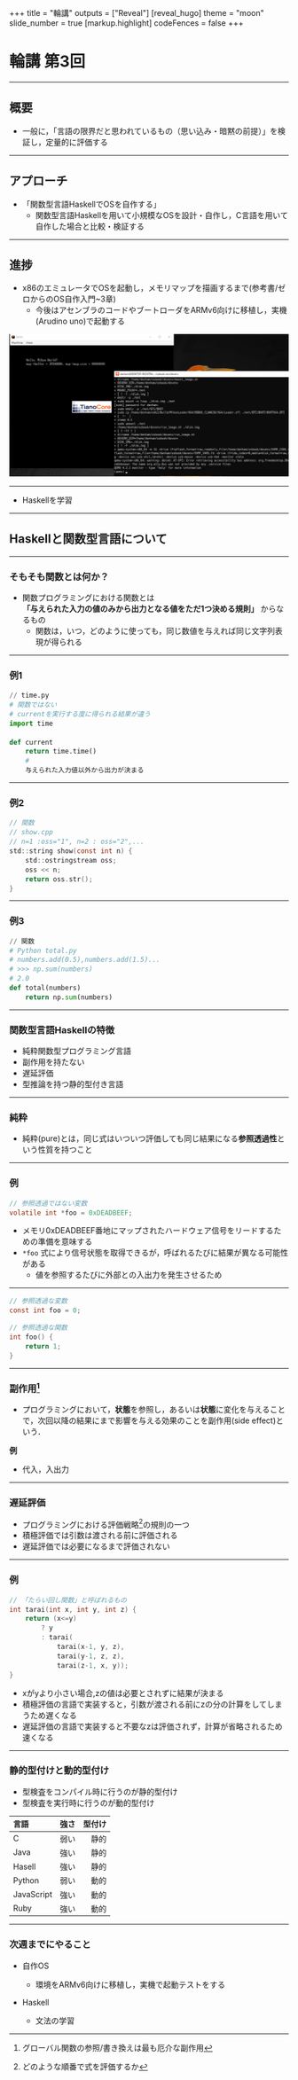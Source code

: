 +++
title = "輪講"
outputs = ["Reveal"]
[reveal_hugo]
theme = "moon"
slide_number = true
[markup.highlight]
codeFences = false
+++

# 輪講 第3回

---


## 概要
- 一般に，「言語の限界だと思われているもの（思い込み・暗黙の前提）」を検証し，定量的に評価する

---

## アプローチ
- 「関数型言語HaskellでOSを自作する」
    - 関数型言語Haskellを用いて小規模なOSを設計・自作し，C言語を用いて自作した場合と比較・検証する

---

## 進捗
- x86のエミュレータでOSを起動し，メモリマップを描画するまで(参考書/ゼロからのOS自作入門~3章)
  - 今後はアセンブラのコードやブートローダをARMv6向けに移植し，実機(Arudino uno)で起動する
<img src="images/0602_1.png">

---

- Haskellを学習

---

## Haskellと関数型言語について

---

### そもそも関数とは何か？

- 関数プログラミングにおける関数とは  
**「与えられた入力の値のみから出力となる値をただ1つ決める規則」**
からなるもの  
    - 関数は，いつ，どのように使っても，同じ数値を与えれば同じ文字列表現が得られる  

---

### 例1
```py
// time.py
# 関数ではない
# currentを実行する度に得られる結果が違う
import time

def current
    return time.time()
    # 
    与えられた入力値以外から出力が決まる
```

---


### 例2

```c
// 関数
// show.cpp
// n=1 :oss="1", n=2 : oss="2",...
std::string show(const int n) {
    std::ostringstream oss;
    oss << n;
    return oss.str();
}
```

---

### 例3

```py
// 関数
# Python total.py
# numbers.add(0.5),numbers.add(1.5)...
# >>> np.sum(numbers)
# 2.0
def total(numbers)
    return np.sum(numbers)
```

---

### 関数型言語Haskellの特徴

- 純粋関数型プログラミング言語  
- 副作用を持たない  
- 遅延評価  
- 型推論を持つ静的型付き言語  

---

### 純粋

- 純粋(pure)とは，同じ式はいついつ評価しても同じ結果になる**参照透過性**という性質を持つこと  

---

### 例

```c
// 参照透過ではない変数
volatile int *foo = 0xDEADBEEF;
```

- メモリ0xDEADBEEF番地にマップされたハードウェア信号をリードするための準備を意味する
- `*foo` 式により信号状態を取得できるが，呼ばれるたびに結果が異なる可能性がある
    - 値を参照するたびに外部との入出力を発生させるため  

---

```c
// 参照透過な変数
const int foo = 0;
```

```c
// 参照透過な関数
int foo() {
    return 1;
}
```

---

### 副作用[^1]

- プログラミングにおいて，**状態**を参照し，あるいは**状態**に変化を与えることで，次回以降の結果にまで影響を与える効果のことを副作用(side effect)という．  

**例**  
- 代入，入出力  

[^1]: グローバル関数の参照/書き換えは最も厄介な副作用  

---

### 遅延評価

- プログラミングにおける評価戦略[^2]の規則の一つ
- 積極評価では引数は渡される前に評価される
- 遅延評価では必要になるまで評価されない

[^2]: どのような順番で式を評価するか

---

### 例

```c
// 「たらい回し関数」と呼ばれるもの
int tarai(int x, int y, int z) {
    return (x<=y)
        ? y
        : tarai(
            tarai(x-1, y, z),
            tarai(y-1, z, z),
            tarai(z-1, x, y));
}
```

- xがyより小さい場合,zの値は必要とされずに結果が決まる
- 積極評価の言語で実装すると，引数が渡される前にzの分の計算をしてしまうため遅くなる
- 遅延評価の言語で実装すると不要なzは評価されず，計算が省略されるため速くなる

---

### 静的型付けと動的型付け
- 型検査をコンパイル時に行うのが静的型付け
- 型検査を実行時に行うのが動的型付け

| 言語 | 強さ | 型付け |
|:-------|:--------:|-------:|
|C       |弱い         |静的       |
|Java       |強い         |静的       |
|Hasell       |強い         |静的       |
|Python       |弱い         |動的       |
|JavaScript       |強い         |動的       |
|Ruby       |強い         |動的       |


---

### 次週までにやること

- 自作OS
  - 環境をARMv6向けに移植し，実機で起動テストをする

- Haskell
  - 文法の学習